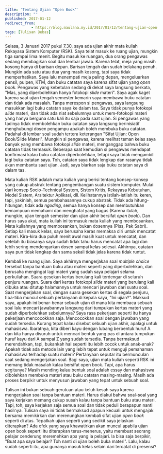 ```yaml
---
title: 'Tentang Ujian "Open Book"'
description: ""
published: 2017-01-12
redirect_from: 
            - https://blog.maulana.my.id/2017/01/12/tentang-ujian-open-book/
tags: [Tulisan Bebas]
---
```

Selasa, 3 Januari 2017 pukul 7.30, saya ada ujian akhir mata kuliah Rekayasa Sistem Komputer (RSK). Saya telat masuk ke ruang ujian, mungkin tiga sampai lima menit. Begitu masuk ke ruangan, dua orang pengawas sedang membagikan soal dan lembar jawab. Karena telat, meja yang masih kosong hanya di barisan depan. Barisan tengah dan sudah belakang penuh. Mungkin ada satu atau dua yang masih kosong, tapi saya tidak memperhatikan. Saya lalu menempati meja paling depan, mengeluarkan pensil, pulpen, KTM, dan buku catatan saya karena sifat ujian yang _open book_. Pengawas yang kebetulan sedang di dekat saya langsung berkata, "Mas, yang diperbolehkan hanya fotokopi _slide_ materi". Saya agak kaget karena saat ujian tengah semester kemarin saya membawa buku catatan dan tidak ada masalah. Tanpa merespon si pengawas, saya langsung masukkan lagi buku catatan saya ke dalam tas. Saya tidak punya fotokopi _slide_ materi, dan tidak ada niat sebelumnya untuk mem-fotokopi materi yang hanya berguna satu kali itu saja pada saat ujian. Si pengawas yang tadinya tidak membolehkan buku catatan saya langsung berinisiatif menghubungi dosen pengampu apakah boleh membuka buku catatan. Padahal di lembar soal sudah tertera keterangan "Sifat Ujian: Open Book/Slide Materi". Mungkin si pengawas, karena melihat teman kelas saya banyak yang membawa fotokopi _slide_ materi, menganggap bahwa buku catatan tidak termasuk. Beberapa saat kemudian si pengawas mendapat konfirmasi kalau buku catatan diperbolehkan, tetapi saya tidak mengambil lagi buku catatan saya. Toh, catatan saya tidak lengkap dan rasanya tidak akan membantu saat ujian. Jadi, saya biarkan saja buku catatan saya di dalam tas.

Mata kuliah RSK adalah mata kuliah yang berisi tentang konsep-konsep yang cukup abstrak tentang pengembangan suatu sistem komputer. Mulai dari konsep Socio-Technical System, Sistem Kritis, Rekayasa Kebutuhan, Model Sistem, Arsitektur Aplikasi, dll. Kelihatannya istilah-istilah itu keren, tapi, yakinlah, semua pembahasannya cukup abstrak. Tidak ada hitung-hitungan, tidak ada _ngoding_, semua hanya konsep dan membutuhkan kemampuan memahami dan menghafal yang bagus (Karena itulah, mungkin, ujian tengah semester dan ujian akhir bersifat _open book_). Dan harus saya akui, mata kuliah ini termasuk mata kuliah yang membosankan. Mata kuliahnya yang membosankan, bukan dosennya (Piss, Pak Sabri). Setiap kali masuk kelas, saya berusaha keras memaksa diri untuk mencatat materi. Kira-kira dua puluh menit awal masih kuat untuk mencatat, dan setelah itu biasanya saya sudah tidak tahu harus mencatat apa lagi dan lebih sering mendengarkan dosen sampai kelas selesai. Akhirnya, catatan saya pun tidak lengkap dan sama sekali tidak jelas karena tidak runtut.

Kembali ke ruang ujian. Saya akhirnya mengerjakan soal _multiple choice_ tersebut tanpa bantuan buku atau materi seperti yang diperbolehkan, dan berusaha mengingat lagi materi yang sudah saya pelajari selama perkuliahan. Suara gesekan kertas berulang kali terdengar di seluruh penjuru ruangan. Suara dari kertas fotokopi _slide_ materi yang berulang kali dibuka atau ditutup halamannya untuk mencari jawaban dari suatu soal. Saat mengerjakan soal, dengan suara gesekan kertas di segala penjuru, tiba-tiba muncul sebuah pertanyaan di kepala saya, "Ini ujian?". Maksud saya, apakah ini benar-benar sebuah ujian di mana kita membaca sebuah soal lalu mencari jawabannya langsung dari tumpukan kertas materi yang sudah diperbolehkan sebelumnya? Saya rasa pekerjaan seperti itu hanya pekerjaan mencocokkan saja. Mencocokkan soal dengan jawaban yang sudah tersedia. Kurang tepat kalau disebut sebuah ujian akhir, apalagi untuk mahasiswa. Ibaratnya, kita diberi kayu dengan lubang berbentuk huruf A dan kita hanya disuruh untuk mencari bentuk yang pas di antara tumpukan huruf kayu dari A sampai Z yang sudah tersedia. Tanpa bermaksud merendahkan, tapi, bukankah hal seperti itu lebih cocok untuk anak-anak? Apakah tidak ada metode lain yang lebih tepat untuk menguji pemahaman mahasiswa terhadap suatu materi? Pertanyaan seputar itu bermunculan saat sedang mengerjakan soal. Bagi saya, ujian mata kuliah seperti RSK ini memang tidak masalah kalau bersifat open book. Tapi, apa harus segitunya? Masih mending kalau bentuk soal adalah essay dan mahasiswa dibolehkan membuka materi atau buku catatan masing-masing. Masih ada proses berpikir untuk menyusun jawaban yang tepat untuk sebuah soal.

Tulisan ini bukan sebuah gerutuan atau keluh kesah saya karena mengerjakan soal tanpa bantuan materi. Harus diakui bahwa soal-soal yang saya kerjakan memang cukup susah kalau tanpa bantuan buku atau materi. Tapi, toh, saya kerjakan saja semua soal dan tidak peduli berapapun nanti hasilnya. Tulisan saya ini tidak bermaksud apapun kecuali untuk mengajak bersama memikirkan dan merenungkan kembali sifat ujian _open book_ seperti di atas. Tepatkah ujian seperti yang sedikit saya jelaskan diterapkan? Ada efek yang saya khawatirkan akan muncul apabila ujian open book seperti itu diterapkan terus-menerus, yaitu membuat seorang pelajar cenderung meremehkan apa yang ia pelajari. Ia bisa saja berpikir, "Buat apa saya belajar? Toh nanti di ujian boleh buka materi". Lalu, kalau sudah seperti itu, apa gunanya masuk kelas selain dari tercatat di presensi?
